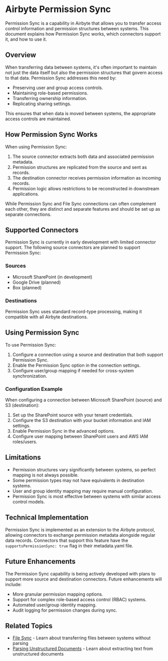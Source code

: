 # Airbyte Permission Sync

Permission Sync is a capability in Airbyte that allows you to transfer access control information and permission structures between systems. This document explains how Permission Sync works, which connectors support it, and how to use it.

## Overview

When transferring data between systems, it's often important to maintain not just the data itself but also the permission structures that govern access to that data. Permission Sync addresses this need by:

- Preserving user and group access controls.
- Maintaining role-based permissions.
- Transferring ownership information.
- Replicating sharing settings.

This ensures that when data is moved between systems, the appropriate access controls are maintained.

## How Permission Sync Works

When using Permission Sync:

1. The source connector extracts both data and associated permission metadata.
2. Permission structures are replicated from the source and sent as records.
3. The destination connector receives permission information as incoming records.
4. Permission logic allows restrictions to be reconstructed in downstream applications.

While Permission Sync and File Sync connections can often complement each other, they are distinct and separate features and should be set up as separate connections.

## Supported Connectors

Permission Sync is currently in early development with limited connector support. The following source connectors are planned to support Permission Sync:

### Sources

- Microsoft SharePoint (in development)
- Google Drive (planned)
- Box (planned)

### Destinations

Permission Sync uses standard record-type processing, making it compatible with all Airbyte destinations.

## Using Permission Sync

To use Permission Sync:

1. Configure a connection using a source and destination that both support Permission Sync.
2. Enable the Permission Sync option in the connection settings.
3. Configure user/group mapping if needed for cross-system synchronization.

### Configuration Example

When configuring a connection between Microsoft SharePoint (source) and S3 (destination):

1. Set up the SharePoint source with your tenant credentials.
2. Configure the S3 destination with your bucket information and IAM settings.
3. Enable Permission Sync in the advanced options.
4. Configure user mapping between SharePoint users and AWS IAM roles/users.

## Limitations

- Permission structures vary significantly between systems, so perfect mapping is not always possible.
- Some permission types may not have equivalents in destination systems.
- User and group identity mapping may require manual configuration.
- Permission Sync is most effective between systems with similar access control models.

## Technical Implementation

Permission Sync is implemented as an extension to the Airbyte protocol, allowing connectors to exchange permission metadata alongside regular data records. Connectors that support this feature have the `supportsPermissionSync: true` flag in their metadata.yaml file.

## Future Enhancements

The Permission Sync capability is being actively developed with plans to support more source and destination connectors. Future enhancements will include:

- More granular permission mapping options.
- Support for complex role-based access control (RBAC) systems.
- Automated user/group identity mapping.
- Audit logging for permission changes during sync.

## Related Topics

- [File Sync](./file-transfer.md) - Learn about transferring files between systems without parsing
- [Parsing Unstructured Documents](./unstructured-documents.md) - Learn about extracting text from unstructured documents
